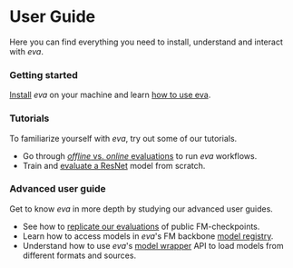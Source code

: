 # User Guide

Here you can find everything you need to install, understand and interact with *eva*.

### Getting started

[Install](getting-started/installation.md) *eva* on your machine and learn [how to use eva](getting-started/how_to_use.md).

### Tutorials

To familiarize yourself with *eva*, try out some of our tutorials.

 - Go through [*offline* vs. *online* evaluations](tutorials/offline_vs_online.md) to run *eva* workflows.
 - Train and [evaluate a ResNet](tutorials/evaluate_resnet.md) model from scratch.

### Advanced user guide

Get to know *eva* in more depth by studying our advanced user guides.

 - See how to [replicate our evaluations](advanced/replicate_evaluations.md) of public FM-checkpoints.
 - Learn how to access models in *eva*'s FM backbone [model registry](advanced/model_registry.md).
 - Understand how to use *eva*'s [model wrapper](advanced/model_wrappers.md) API to load models from different formats and sources.
